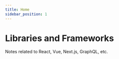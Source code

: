 ```yaml
---
title: Home
sidebar_position: 1
---
```


# Libraries and Frameworks

Notes related to React, Vue, Next.js, GraphQL, etc.